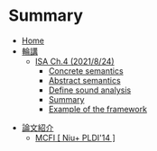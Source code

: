 # Summary
- [Home](./index.md)
- [輪講](./slides/slides.md)
    <!-- - [ISA Ch.1](./slides/isa_1/main.md) -->
    - [ISA Ch.4 (2021/8/24)](./slides/isa_4/main.md)
        - [Concrete semantics](./slides/isa_4/concrete.md)
        - [Abstract semantics](./slides/isa_4/abstract.md)
        - [Define sound analysis](./slides/isa_4/analysis.md)
        - [Summary](./slides/isa_4/summary.md)
        - [Example of the framework](./slides/isa_4/ex_framework.md)
<!-- - [論文読み](./paper/paper.md)
    - [リンク集](./paper/link.md)
    - [MCFI](./paper/mcfi.md)
    - [RUDRA](./paper/rudra.md)
    - [Exploiting Mixed Binaries](./paper/exploiting-mixed-binaries.md)
    - [Sthread](./paper/sthread.md)
    - [RustBelt](./paper/rustbelt.md)
    - [Rustのhardeningについて](./paper/rust_hardening.md) -->
- [論文紹介](./paper_presen/paper_presen.md)
    - [MCFI  \[ Niu+ PLDI'14 \]](./paper_presen/mcfi/main.md)
<!-- - [メモ](./memo.md) -->
<!-- - [用語集](./jargon.md)
    - [ROP gadget](./jargon/rop.md)
- [LLVM簡易リファレンス](./llvm_ref.md)
    - [LLVM for Grad Students](./llvm_for_grad_students.md) -->
